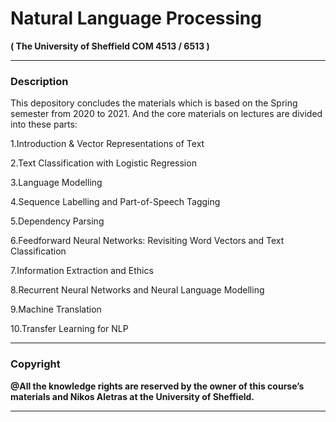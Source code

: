 # Natural Language Processing

**(  The University of Sheffield COM 4513 / 6513 )**

---

### Description

This depository concludes the materials which is based on the Spring semester from 2020 to 2021. And the core materials on lectures are divided into these parts:

1.Introduction & Vector Representations of Text

2.Text Classification with Logistic Regression

3.Language Modelling

4.Sequence Labelling and Part-of-Speech Tagging

5.Dependency Parsing

6.Feedforward Neural Networks: Revisiting Word Vectors and Text Classification

7.Information Extraction and Ethics

8.Recurrent Neural Networks and Neural Language Modelling

9.Machine Translation

10.Transfer Learning for NLP

---

### Copyright

**@All the knowledge rights are reserved by the owner of this course’s materials and Nikos Aletras at the University of Sheffield.**

---











